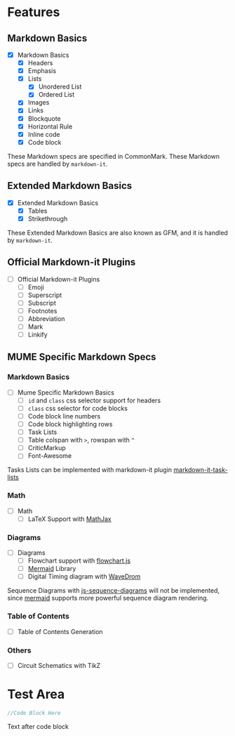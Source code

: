 # Features
    
## Markdown Basics
- [x] Markdown Basics  
    - [x] Headers
    - [x] Emphasis
    - [x] Lists
        - [x] Unordered List
        - [x] Ordered List
    - [x] Images
    - [x] Links
    - [x] Blockquote
    - [x] Horizontal Rule
    - [x] Inline code
    - [x] Code block

These Markdown specs are specified in CommonMark. 
These Markdown specs are handled by `markdown-it`.

## Extended Markdown Basics
- [x] Extended Markdown Basics
    - [x] Tables
    - [x] Strikethrough

These Extended Markdown Basics are also known as GFM, and it is handled by `markdown-it`.

## Official Markdown-it Plugins
- [ ] Official Markdown-it Plugins
    - [ ] Emoji
    - [ ] Superscript
    - [ ] Subscript
    - [ ] Footnotes
    - [ ] Abbreviation
    - [ ] Mark
    - [ ] Linkify
    
## MUME Specific Markdown Specs
### Markdown Basics
- [ ] Mume Specific Markdown Basics
    - [ ] `id` and `class` css selector support for headers
    - [ ] `class` css selector for code blocks
    - [ ] Code block line numbers
    - [ ] Code block highlighting rows
    - [ ] Task Lists
    - [ ] Table colspan with `>`, rowspan with `^`
    - [ ] CriticMarkup
    - [ ] Font-Awesome

Tasks Lists can be implemented with markdown-it plugin [markdown-it-task-lists](https://github.com/revin/markdown-it-task-lists)

### Math
- [ ] Math
    - [ ] LaTeX Support with [MathJax](https://www.mathjax.org/)

### Diagrams
- [ ] Diagrams
    - [ ] Flowchart support with [flowchart.js](https://flowchart.js.org/)
    - [ ] [Mermaid](https://github.com/knsv/mermaid) Library
    - [ ] Digital Timing diagram with [WaveDrom](https://wavedrom.com/)

Sequence Diagrams with [js-sequence-diagrams](https://bramp.github.io/js-sequence-diagrams/) will not be implemented, 
since [mermaid](https://github.com/knsv/mermaid) supports more powerful sequence diagram rendering.  

### Table of Contents
- [ ] Table of Contents Generation

### Others
- [ ] Circuit Schematics with TikZ

# Test Area
```javascript
//Code Block Here
``` 
Text after code block